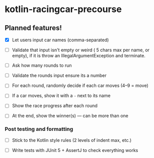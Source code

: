 # kotlin-racingcar-precourse
## Planned features!

- [x] Let users input car names (comma-separated)
- [ ] Validate that input isn't empty or weird ( 5 chars max per name, or empty), if it is throw an IllegalArgumentException and terminate.
- [ ] Ask how many rounds to run
- [ ] Validate the rounds input ensure its a number
- [ ] For each round, randomly decide if each car moves (4–9 = move)
- [ ] If a car moves, show it with a `-` next to its name
- [ ] Show the race progress after each round
- [ ] At the end, show the winner(s) — can be more than one


### Post testing and formatting
- [ ] Stick to the Kotlin style rules (2 levels of indent max, etc.)
- [ ] Write tests with JUnit 5 + AssertJ to check everything works

